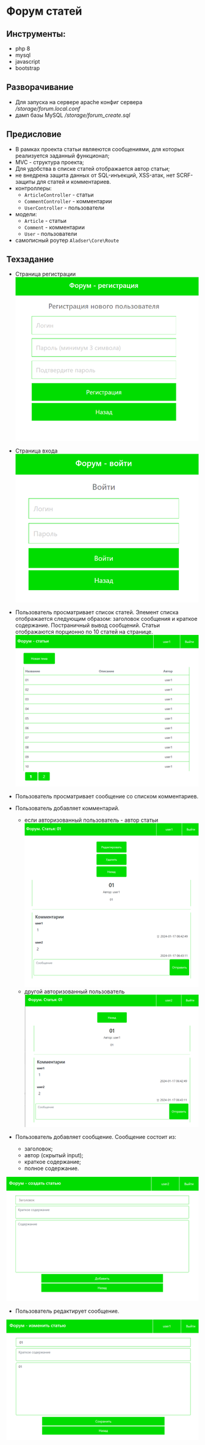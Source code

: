 # Форум статей

## Инструменты:
- php 8
- mysql
- javascript
- bootstrap

## Разворачивание
- Для запуска на сервере apache конфиг сервера */storage/forum.local.conf*
- дамп базы MySQL */storage/forum_create.sql*

## Предисловие
* В рамках проекта статьи являеются сообщениями, для которых реализуется заданный функционал;
* MVC - структура проекта;
* Для удобства в списке статей отображается автор статьи;
* не внедрена защита данных от SQL-инъекций, XSS-атак, нет SCRF-защиты для статей и комментариев.
* контроллеры:
    + ``ArticleController`` - статьи
    + ``CommentController`` - комментарии
    + ``UserController`` - пользователи
* модели:
    + ``Article`` - статьи
    + ``Comment`` - комментарии
    + ``User`` - пользователи
* самописный роутер ``Aladser\Core\Route``

## Техзадание
+ Страница регистрации
![Регистрация](/storage/images/register.png)

+ Страница входа
![Авторизация](/storage/images/login.png)

+ Пользователь просматривает список статей. Элемент списка отображается
следующим образом: заголовок сообщения и краткое содержание. Постраничный вывод сообщений. Статьи отображаются порционно по 10 статей на странице.
![список статей](/storage/images/articles.png)
+ Пользователь просматривает сообщение со списком комментариев.
+ Пользователь добавляет комментарий.
    * если авторизованный пользователь - автор статьи
![список статей](/storage/images/showmy.png)
    * другой авторизованный пользователь
![список статей](/storage/images/show.png)
+ Пользователь добавляет сообщение. Сообщение состоит из:
    * заголовок;
    * автор (скрытый input);
    * краткое содержание;
    * полное содержание.

![список статей](/storage/images/create.png)
+ Пользователь редактирует сообщение.

![список статей](/storage/images/edit.png)
